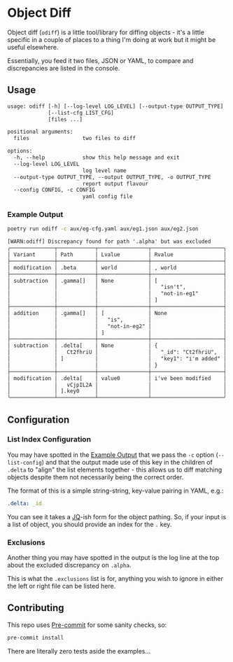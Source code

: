<!-- markdownlint-disable MD013 -->

# Object Diff

Object diff (`odiff`) is a little tool/library for diffing objects - it's a little specific in a couple of places to a thing I'm doing at work but it might be useful elsewhere.

Essentially, you feed it two files, JSON or YAML, to compare and discrepancies are listed in the console.

## Usage

```txt
usage: odiff [-h] [--log-level LOG_LEVEL] [--output-type OUTPUT_TYPE]
             [--list-cfg LIST_CFG]
             [files ...]

positional arguments:
  files                 two files to diff

options:
  -h, --help            show this help message and exit
  --log-level LOG_LEVEL
                        log level name
  --output-type OUTPUT_TYPE, --output OUTPUT_TYPE, -o OUTPUT_TYPE
                        report output flavour
  --config CONFIG, -c CONFIG
                        yaml config file
```

### Example Output

```sh
poetry run odiff -c aux/eg-cfg.yaml aux/eg1.json aux/eg2.json
```

```txt
[WARN:odiff] Discrepancy found for path '.alpha' but was excluded
╭──────────────┬────────────┬────────────────┬───────────────────────╮
│ Variant      │ Path       │ Lvalue         │ Rvalue                │
├──────────────┼────────────┼────────────────┼───────────────────────┤
│ modification │ .beta      │ world          │ , world               │
├──────────────┼────────────┼────────────────┼───────────────────────┤
│ subtraction  │ .gamma[]   │ None           │ [                     │
│              │            │                │   "isn't",            │
│              │            │                │   "not-in-eg1"        │
│              │            │                │ ]                     │
├──────────────┼────────────┼────────────────┼───────────────────────┤
│ addition     │ .gamma[]   │ [              │ None                  │
│              │            │   "is",        │                       │
│              │            │   "not-in-eg2" │                       │
│              │            │ ]              │                       │
├──────────────┼────────────┼────────────────┼───────────────────────┤
│ subtraction  │ .delta[    │ None           │ {                     │
│              │   Ct2fhriU │                │   "_id": "Ct2fhriU",  │
│              │ ]          │                │   "key1": "i'm added" │
│              │            │                │ }                     │
├──────────────┼────────────┼────────────────┼───────────────────────┤
│ modification │ .delta[    │ value0         │ i've been modified    │
│              │   vCjpIL2A │                │                       │
│              │ ].key0     │                │                       │
╰──────────────┴────────────┴────────────────┴───────────────────────╯
```

## Configuration

### List Index Configuration

You may have spotted in the [Example Output](#example-output) that we pass the `-c` option (`--list-config`) and that the output made use of this key in the children of `.delta` to "align" the list elements together - this allows us to diff matching objects despite them not necessarily being the correct order.

The format of this is a simple string-string, key-value pairing in YAML, e.g.:

```yaml
.delta: _id
```

You can see it takes a [JQ](https://jqlang.github.io/jq/)-ish form for the object pathing. So, if your input is a list of object, you should provide an index for the `.` key.

### Exclusions

Another thing you may have spotted in the output is the log line at the top about the excluded discrepancy on `.alpha`.

This is what the `.exclusions` list is for, anything you wish to ignore in either the left or right file can be listed here.

## Contributing

This repo uses [Pre-commit](https://pre-commit.com/) for some sanity checks, so:

```sh
pre-commit install
```

There are literally zero tests aside the examples...
